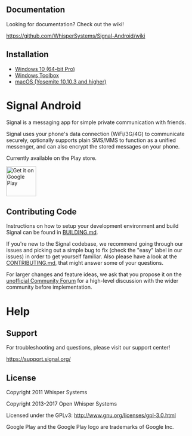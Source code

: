 ## Documentation
Looking for documentation? Check out the wiki!

https://github.com/WhisperSystems/Signal-Android/wiki

## Installation
* [Windows 10 (64-bit Pro)](https://github.com/Radu-Raicea/SignalAndroid/wiki/%5BInstallation%5D-Windows-10-Instructions-(64-bit-Pro))
* [Windows Toolbox](https://github.com/Radu-Raicea/SignalAndroid/wiki/%5BInstallation%5D-Windows-Instructions-(Toolbox))
* [macOS (Yosemite 10.10.3 and higher)](https://github.com/Radu-Raicea/SignalAndroid/wiki/%5BInstallation%5D-macOS-Instructions-(Yosemite-10.10.3-and-higher))


# Signal Android 

Signal is a messaging app for simple private communication with friends.

Signal uses your phone's data connection (WiFi/3G/4G) to communicate securely, optionally supports plain SMS/MMS to function as a unified messenger, and can also encrypt the stored messages on your phone.

Currently available on the Play store.

<a href='https://play.google.com/store/apps/details?id=org.thoughtcrime.securesms&pcampaignid=MKT-Other-global-all-co-prtnr-py-PartBadge-Mar2515-1'><img alt='Get it on Google Play' src='https://play.google.com/intl/en_us/badges/images/generic/en_badge_web_generic.png' height='80px'/></a>


## Contributing Code
Instructions on how to setup your development environment and build Signal can be found in  [BUILDING.md](https://github.com/WhisperSystems/Signal-Android/blob/master/BUILDING.md).

If you're new to the Signal codebase, we recommend going through our issues and picking out a simple bug to fix (check the "easy" label in our issues) in order to get yourself familiar. Also please have a look at the [CONTRIBUTING.md](https://github.com/WhisperSystems/Signal-Android/blob/master/CONTRIBUTING.md), that might answer some of your questions.

For larger changes and feature ideas, we ask that you propose it on the [unofficial Community Forum](https://whispersystems.discoursehosting.net) for a high-level discussion with the wider community before implementation.


Help
====
## Support
For troubleshooting and questions, please visit our support center!

https://support.signal.org/


## License

Copyright 2011 Whisper Systems

Copyright 2013-2017 Open Whisper Systems

Licensed under the GPLv3: http://www.gnu.org/licenses/gpl-3.0.html

Google Play and the Google Play logo are trademarks of Google Inc.
